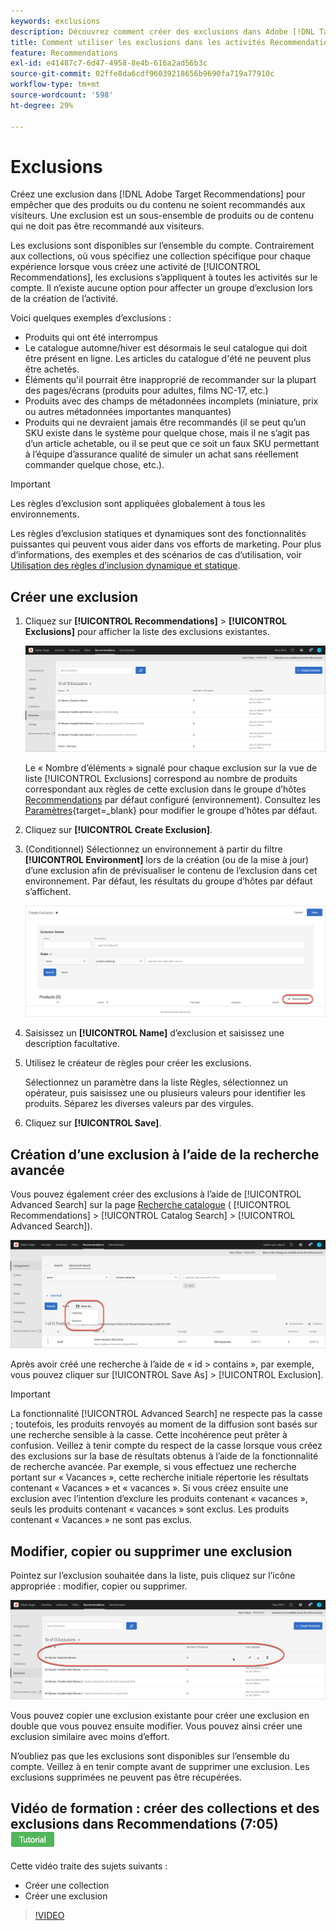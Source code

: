 ```yaml
---
keywords: exclusions
description: Découvrez comment créer des exclusions dans Adobe [!DNL Target] Recommendations pour empêcher que des produits ou du contenu ne soient recommandés aux visiteurs.
title: Comment utiliser les exclusions dans les activités Recommendations ?
feature: Recommendations
exl-id: e41487c7-6d47-4958-8e4b-616a2ad56b3c
source-git-commit: 02ffe8da6cdf96039218656b9690fa719a77910c
workflow-type: tm+mt
source-wordcount: '598'
ht-degree: 29%

---
```


# Exclusions

Créez une exclusion dans [!DNL Adobe Target Recommendations] pour empêcher que des produits ou du contenu ne soient recommandés aux visiteurs. Une exclusion est un sous-ensemble de produits ou de contenu qui ne doit pas être recommandé aux visiteurs.

Les exclusions sont disponibles sur l’ensemble du compte. Contrairement aux collections, où vous spécifiez une collection spécifique pour chaque expérience lorsque vous créez une activité de [!UICONTROL Recommendations], les exclusions s’appliquent à toutes les activités sur le compte. Il n’existe aucune option pour affecter un groupe d’exclusion lors de la création de l’activité.

Voici quelques exemples d’exclusions :

* Produits qui ont été interrompus
* Le catalogue automne/hiver est désormais le seul catalogue qui doit être présent en ligne. Les articles du catalogue d&#39;été ne peuvent plus être achetés.
* Éléments qu&#39;il pourrait être inapproprié de recommander sur la plupart des pages/écrans (produits pour adultes, films NC-17, etc.)
* Produits avec des champs de métadonnées incomplets (miniature, prix ou autres métadonnées importantes manquantes)
* Produits qui ne devraient jamais être recommandés (il se peut qu’un SKU existe dans le système pour quelque chose, mais il ne s’agit pas d’un article achetable, ou il se peut que ce soit un faux SKU permettant à l’équipe d’assurance qualité de simuler un achat sans réellement commander quelque chose, etc.).

>[!IMPORTANT]
>
>Les règles d’exclusion sont appliquées globalement à tous les environnements.
>
>Les règles d’exclusion statiques et dynamiques sont des fonctionnalités puissantes qui peuvent vous aider dans vos efforts de marketing. Pour plus d’informations, des exemples et des scénarios de cas d’utilisation, voir [Utilisation des règles d’inclusion dynamique et statique](/help/main/c-recommendations/c-algorithms/use-dynamic-and-static-inclusion-rules.md#concept_4CB5C0FA705D4E449BD0B37B3D987F9F).

## Créer une exclusion

1. Cliquez sur **[!UICONTROL Recommendations]** > **[!UICONTROL Exclusions]** pour afficher la liste des exclusions existantes.

   ![image exclusions_list](assets/exclusions_list.png)

   Le « Nombre d’éléments » signalé pour chaque exclusion sur la vue de liste [!UICONTROL Exclusions] correspond au nombre de produits correspondant aux règles de cette exclusion dans le groupe d’hôtes [Recommendations](/help/main/administrating-target/hosts.md) par défaut configuré (environnement). Consultez les [Paramètres](https://experienceleague.adobe.com/docs/target-dev/developer/recommendations.html?lang=fr){target=_blank} pour modifier le groupe d’hôtes par défaut.

1. Cliquez sur **[!UICONTROL Create Exclusion]**.

1. (Conditionnel) Sélectionnez un environnement à partir du filtre **[!UICONTROL Environment]** lors de la création (ou de la mise à jour) d’une exclusion afin de prévisualiser le contenu de l’exclusion dans cet environnement. Par défaut, les résultats du groupe d’hôtes par défaut s’affichent.

   ![Créer une exclusion](/help/main/c-recommendations/c-products/assets/CreateExclusion.png)

1. Saisissez un **[!UICONTROL Name]** d’exclusion et saisissez une description facultative.

1. Utilisez le créateur de règles pour créer les exclusions.

   Sélectionnez un paramètre dans la liste Règles, sélectionnez un opérateur, puis saisissez une ou plusieurs valeurs pour identifier les produits. Séparez les diverses valeurs par des virgules.

1. Cliquez sur **[!UICONTROL Save]**.

## Création d’une exclusion à l’aide de la recherche avancée

Vous pouvez également créer des exclusions à l’aide de [!UICONTROL Advanced Search] sur la page [Recherche catalogue](/help/main/c-recommendations/c-products/catalog-search.md#save-as) ( [!UICONTROL Recommendations] > [!UICONTROL Catalog Search] > [!UICONTROL Advanced Search]).

![Boîte de dialogue Enregistrer sous](/help/main/c-recommendations/c-products/assets/save-as.png)

Après avoir créé une recherche à l’aide de « id > contains », par exemple, vous pouvez cliquer sur [!UICONTROL Save As] > [!UICONTROL Exclusion].

>[!IMPORTANT]
>
>La fonctionnalité [!UICONTROL Advanced Search] ne respecte pas la casse ; toutefois, les produits renvoyés au moment de la diffusion sont basés sur une recherche sensible à la casse. Cette incohérence peut prêter à confusion. Veillez à tenir compte du respect de la casse lorsque vous créez des exclusions sur la base de résultats obtenus à l’aide de la fonctionnalité de recherche avancée. Par exemple, si vous effectuez une recherche portant sur « Vacances », cette recherche initiale répertorie les résultats contenant « Vacances » et « vacances ». Si vous créez ensuite une exclusion avec l’intention d’exclure les produits contenant « vacances », seuls les produits contenant « vacances » sont exclus. Les produits contenant « Vacances » ne sont pas exclus.

## Modifier, copier ou supprimer une exclusion

Pointez sur l’exclusion souhaitée dans la liste, puis cliquez sur l’icône appropriée : modifier, copier ou supprimer.

![Icônes de survol pour une exclusion](/help/main/c-recommendations/c-products/assets/hover-exclusions.png)

Vous pouvez copier une exclusion existante pour créer une exclusion en double que vous pouvez ensuite modifier. Vous pouvez ainsi créer une exclusion similaire avec moins d’effort.

N’oubliez pas que les exclusions sont disponibles sur l’ensemble du compte. Veillez à en tenir compte avant de supprimer une exclusion. Les exclusions supprimées ne peuvent pas être récupérées.

## Vidéo de formation : créer des collections et des exclusions dans Recommendations (7:05) ![Badge du tutoriel](/help/main/assets/tutorial.png)

Cette vidéo traite des sujets suivants :

* Créer une collection
* Créer une exclusion

>[!VIDEO](https://video.tv.adobe.com/v/27689)
